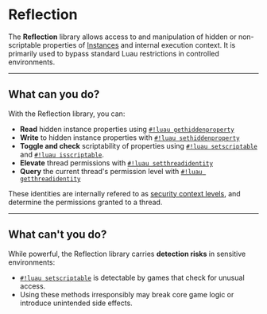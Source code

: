 # Reflection

The **Reflection** library allows access to and manipulation of hidden or non-scriptable properties of [Instances](https://create.roblox.com/docs/reference/engine/classes/Instance) and internal execution context. It is primarily used to bypass standard Luau restrictions in controlled environments.

---

## What can you do?

With the Reflection library, you can:

- **Read** hidden instance properties using [`#!luau gethiddenproperty`](./gethiddenproperty.md)
- **Write** to hidden instance properties with [`#!luau sethiddenproperty`](./sethiddenproperty.md)
- **Toggle and check** scriptability of properties using [`#!luau setscriptable`](./setscriptable.md) and [`#!luau isscriptable`](./isscriptable.md).
- **Elevate** thread permissions with [`#!luau setthreadidentity`](./setthreadidentity.md)
- **Query** the current thread's permission level with [`#!luau getthreadidentity`](./getthreadidentity.md)

These identities are internally refered to as [security context levels](https://github.com/Pseudoreality/Roblox-Identities/), and determine the permissions granted to a thread.

---

## What can't you do?

While powerful, the Reflection library carries **detection risks** in sensitive environments:

- [`#!luau setscriptable`](./setscriptable.md) is detectable by games that check for unusual access.
- Using these methods irresponsibly may break core game logic or introduce unintended side effects.
